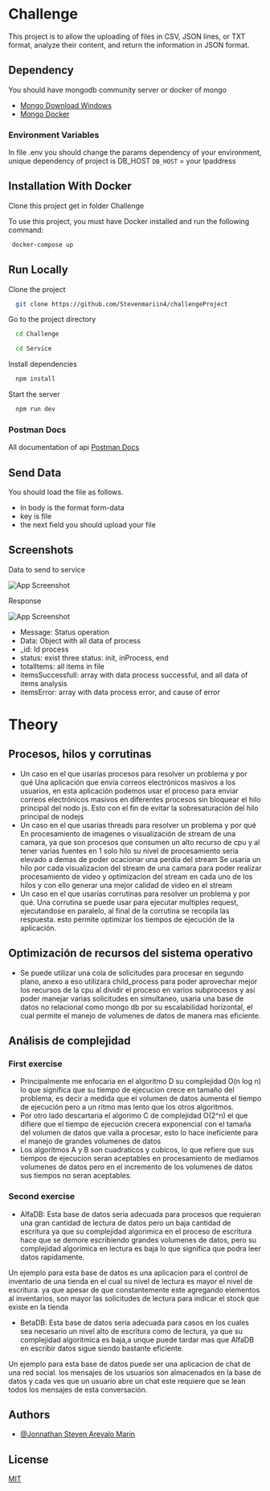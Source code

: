 # Challenge

This project is to allow the uploading of files in CSV, JSON lines, or TXT format, analyze their content, and return the information in JSON format.

## Dependency

You should have mongodb community server or docker of mongo

- [Mongo Download Windows](https://www.mongodb.com/try/download/community)
- [Mongo Docker](https://hub.docker.com/_/mongo)

### Environment Variables

In file .env you should change the params dependency of your environment, unique dependency of project is DB_HOST
`DB_HOST` = your Ipaddress

## Installation With Docker

Clone this project get in folder Challenge

To use this project, you must have Docker installed and run the following command:

```bash
 docker-compose up
```

## Run Locally

Clone the project

```bash
  git clone https://github.com/Stevenmariin4/challengeProject
```

Go to the project directory

```bash
  cd Challenge
```

```bash
  cd Service
```

Install dependencies

```bash
  npm install
```

Start the server

```bash
  npm run dev
```

### Postman Docs

All documentation of api
[Postman Docs](https://documenter.getpostman.com/view/3693350/SVn3raYf "Postman Docs")

## Send Data

You should load the file as follows.

- In body is the format form-data
- key is file
- the next field you should upload your file

## Screenshots

Data to send to service

![App Screenshot](https://firebasestorage.googleapis.com/v0/b/jsmsoftware-70b6b.appspot.com/o/Captura%20de%20pantalla%202023-02-26%20181547.png?alt=media&token=582aed52-481d-4012-9cf7-c94b2dcc71e8)

Response

![App Screenshot](https://firebasestorage.googleapis.com/v0/b/jsmsoftware-70b6b.appspot.com/o/Captura%20de%20pantalla%202023-02-26%20181753.png?alt=media&token=dd108ca4-8f71-48da-8db3-ea8fe49441b5)

- Message: Status operation
- Data: Object with all data of process
- \_id: Id process
- status: exist three status: init, inProcess, end
- totalItems: all items in file
- itemsSuccessfull: array with data process successful, and all data of items analysis
- itemsError: array with data process error, and cause of error

# Theory

## Procesos, hilos y corrutinas

- Un caso en el que usarías procesos para resolver un problema y por qué
  Una aplicación que envía correos electrónicos masivos a los usuarios, en esta aplicación podemos usar el proceso para enviar correos electrónicos masivos en diferentes procesos sin bloquear el hilo principal del nodo js.
  Esto con el fin de evitar la sobresaturación del hilo principal de nodejs
- Un caso en el que usarías threads para resolver un problema y por qué
  En procesamiento de imagenes o visualización de stream de una camara, ya que son procesos que consumen un alto recurso de cpu y al tener varias fuentes en 1 solo hilo su nivel de procesamiento seria elevado a demas de poder ocacionar una perdia del stream
  Se usaria un hilo por cada visualizacion del stream de una camara para poder realizar procesamiento de video y optimizacion del stream en cada uno de los hilos y con ello generar una mejor calidad de video en el stream
- Un caso en el que usarías corrutinas para resolver un problema y por qué.
  Una corrutina se puede usar para ejecutar multiples request, ejecutandose en paralelo, al final de la corrutina se recopila las respuesta. esto permite optimizar los tiempos de ejecución de la aplicación.

## Optimización de recursos del sistema operativo

- Se puede utilizar una cola de solicitudes para procesar en segundo plano, anexo a eso utilizara child_process para poder aprovechar mejor los recursos de la cpu al dividir el proceso en varios subprocesos y asi poder manejar varias solicitudes en simultaneo, usaria una base de datos no relacional como mongo db por su escalabilidad horizontal, el cual permite el manejo de volumenes de datos de manera mas eficiente.

## Análisis de complejidad

### First exercise

- Principalmente me enfocaria en el algoritmo D su complejidad O(n log n) lo que significa que su tiempo de ejecucion crece en tamaño del problema, es decir a medida que el volumen de datos aumenta el tiempo de ejecución pero a un ritmo mas lento que los otros algoritmos.
- Por otro lado descartaria el algorimo C de complejidad O(2^n) el que difiere que el tiempo de ejecución crecera exponencial con el tamaña del volumen de datos que valla a procesar, esto lo hace ineficiente para el manejo de grandes volumenes de datos
- Los algoritmos A y B son cuadraticos y cubicos, lo que refiere que sus tiempos de ejecucion seran aceptables en procesamiento de mediamos volumenes de datos pero en el incremento de los volumenes de datos sus tiempos no seran aceptables.

### Second exercise

- AlfaDB: Esta base de datos seria adecuada para procesos que requieran una gran cantidad de lectura de datos pero un baja cantidad de escritura ya que su complejidad algorimica en el proceso de escritura hace que se demore escribiendo grandes volumenes de datos, pero su complejidad algorimica en lectura es baja lo que significa que podra leer datos rapidamente.

Un ejemplo para esta base de datos es una aplicacion para el control de inventario de una tienda en el cual su nivel de lectura es mayor el nivel de escritura. ya que apesar de que constantemente este agregando elementos al inventarios, son mayor las solicitudes de lectura para indicar el stock que existe en la tienda

- BetaDB: Esta base de datos seria adecuada para casos en los cuales sea necesario un nivel alto de escritura como de lectura, ya que su complejidad algoritmica es baja,a unque puede tardar mas que AlfaDB en escribir datos sigue siendo bastante eficiente.

Un ejemplo para esta base de datos puede ser una aplicacion de chat de una red social. los mensajes de los usuarios son almacenados en la base de datos y cada ves que un usuario abre un chat este requiere que se lean todos los mensajes de esta conversación.

## Authors

- [@Jonnathan Steven Arevalo Marin](https://github.com/Stevenmariin4)

## License

[MIT](https://choosealicense.com/licenses/mit/)
